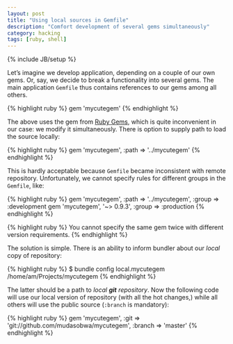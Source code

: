 ```yaml
---
layout: post
title: "Using local sources in Gemfile"
description: "Comfort development of several gems simultaneously"
category: hacking
tags: [ruby, shell]
---
```


{% include JB/setup %}

Let’s imagine we develop application, depending on a couple of our own gems.
Or, say, we decide to break a functionality into several gems. The main
application `Gemfile` thus contains references to our gems among all others.

{% highlight ruby %}
gem 'mycutegem'
{% endhighlight %}

The above uses the gem from [Ruby Gems](http://rubygems.org), which is quite
inconvenient in our case: we modify it simultaneously. There is option to
supply path to load the source locally:

{% highlight ruby %}
gem 'mycutegem', :path => '../mycutegem'
{% endhighlight %}

This is hardly acceptable because `Gemfile` became inconsistent with remote
repository. Unfortunately, we cannot specify rules for different groups
in the `Gemfile`, like:

{% highlight ruby %}
gem 'mycutegem', :path => '../mycutegem', :group => :development
gem 'mycutegem', '~> 0.9.3', :group => :production
{% endhighlight %}

{% highlight ruby %}
You cannot specify the same gem twice with different version requirements.
{% endhighlight %}

The solution is simple. There is an ability to inform bundler about
our _local_ copy of repository:

{% highlight ruby %}
$ bundle config local.mycutegem /home/am/Projects/mycutegem
{% endhighlight %}

The latter should be a path to _local **git** repository_. Now the
following code will use our local version of repository (with all the
hot changes,) while all others will use the public source (`:branch` is
mandatory):

{% highlight ruby %}
gem 'mycutegem',
    :git => 'git://github.com/mudasobwa/mycutegem',
    :branch => 'master'
{% endhighlight %}

